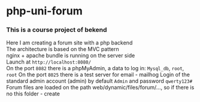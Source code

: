 # php-uni-forum
### This is a course project of bekend
Here I am creating a forum site with a php backend   
The architecture is based on the MVC pattern   
nginx + apache bundle is running on the server side   
Launch at `http://localhost:8080/`   
On the port `8082` there is a phpMyAdmin, a data to log in: `Mysql_db`, `root`, `root`
On the port `8025` there is a test server for email - mailhog
Login of the standard admin account (admin) by default `Admin` and password `qwerty123#`   
Forum files are loaded on the path web/dynamic/files/forum/..., so if there is no this folder - create
